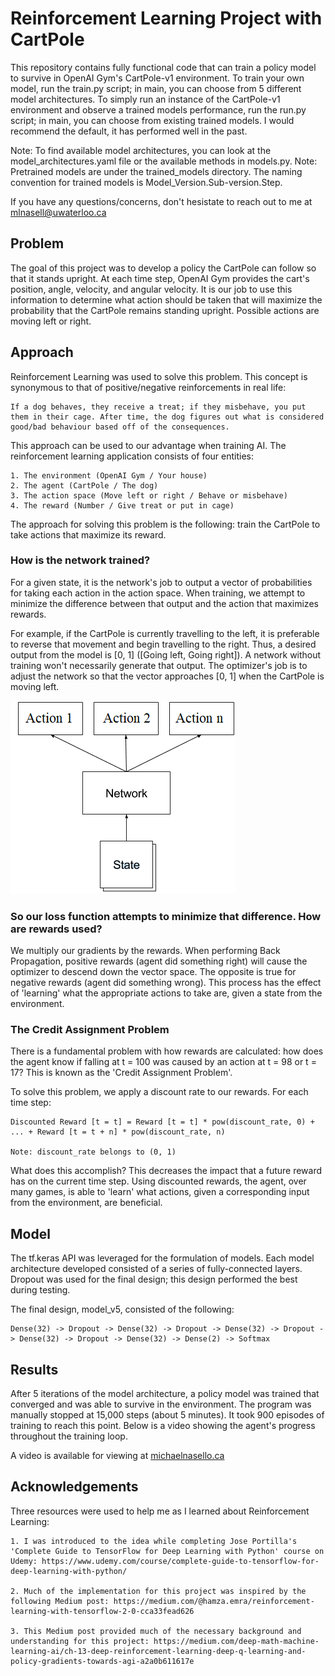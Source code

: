# Reinforcement Learning Project with CartPole

This repository contains fully functional code that can train a policy model to survive in OpenAI Gym's CartPole-v1 environment. To train your own model, run the train.py script; in main, you can choose from 5 different model architectures. To simply run an instance of the CartPole-v1 environment and observe a trained models performance, run the run.py script; in main, you can choose from existing trained models. I would recommend the default, it has performed well in the past. 

Note: To find available model architectures, you can look at the model_architectures.yaml file or the available methods in models.py.
Note: Pretrained models are under the trained_models directory. The naming convention for trained models is Model_Version.Sub-version.Step.

If you have any questions/concerns, don't hesistate to reach out to me at <a href="mailto:mlnasell@uwaterloo.ca">mlnasell@uwaterloo.ca</a> 

## Problem

The goal of this project was to develop a policy the CartPole can follow so that it stands upright. At each time step, OpenAI Gym provides the cart's position, angle, velocity, and angular velocity. It is our job to use this information to determine what action should be taken that will maximize the probability that the CartPole remains standing upright. Possible actions are moving left or right. 

## Approach

Reinforcement Learning was used to solve this problem. This concept is synonymous to that of positive/negative reinforcements in real life: 
    
    If a dog behaves, they receive a treat; if they misbehave, you put them in their cage. After time, the dog figures out what is considered good/bad behaviour based off of the consequences.
    
This approach can be used to our advantage when training AI. The reinforcement learning application consists of four entities:

    1. The environment (OpenAI Gym / Your house)
    2. The agent (CartPole / The dog)
    3. The action space (Move left or right / Behave or misbehave)
    4. The reward (Number / Give treat or put in cage)
    
The approach for solving this problem is the following: train the CartPole to take actions that maximize its reward. 

### How is the network trained?

For a given state, it is the network's job to output a vector of probabilities for taking each action in the action space. When training, we attempt to minimize the difference between that output and the action that maximizes rewards. 

For example, if the CartPole is currently travelling to the left, it is preferable to reverse that movement and begin travelling to the right. Thus, a desired output from the model is [0, 1] ([Going left, Going right]). A network without training won't necessarily generate that output. The optimizer's job is to adjust the network so that the vector approaches [0, 1] when the CartPole is moving left.

![](RLModel.png)

### So our loss function attempts to minimize that difference. How are rewards used?

We multiply our gradients by the rewards. When performing Back Propagation, positive rewards (agent did something right) will cause the optimizer to descend down the vector space. The opposite is true for negative rewards (agent did something wrong). This process has the effect of 'learning' what the appropriate actions to take are, given a state from the environment.

### The Credit Assignment Problem

There is a fundamental problem with how rewards are calculated: how does the agent know if falling at t = 100 was caused by an action at t = 98 or t = 17? This is known as the 'Credit Assignment Problem'.

To solve this problem, we apply a discount rate to our rewards. For each time step:

    Discounted Reward [t = t] = Reward [t = t] * pow(discount_rate, 0) + ... + Reward [t = t + n] * pow(discount_rate, n)
    
    Note: discount_rate belongs to (0, 1)
    
What does this accomplish? This decreases the impact that a future reward has on the current time step. Using discounted rewards, the agent, over many games, is able to 'learn' what actions, given a corresponding input from the environment, are beneficial.


## Model

The tf.keras API was leveraged for the formulation of models. Each model architecture developed consisted of a series of fully-connected layers. Dropout was used for the final design; this design performed the best during testing.

The final design, model_v5, consisted of the following:

    Dense(32) -> Dropout -> Dense(32) -> Dropout -> Dense(32) -> Dropout -> Dense(32) -> Dropout -> Dense(32) -> Dense(2) -> Softmax

## Results

After 5 iterations of the model architecture, a policy model was trained that converged and was able to survive in the environment. The program was manually stopped at 15,000 steps (about 5 minutes). It took 900 episodes of training to reach this point. Below is a video showing the agent's progress throughout the training loop.

A video is available for viewing at <a href = "michaelnasello.ca/#featuredwork">michaelnasello.ca<a>

## Acknowledgements

Three resources were used to help me as I learned about Reinforcement Learning:

    1. I was introduced to the idea while completing Jose Portilla's 'Complete Guide to TensorFlow for Deep Learning with Python' course on Udemy: https://www.udemy.com/course/complete-guide-to-tensorflow-for-deep-learning-with-python/
    
    2. Much of the implementation for this project was inspired by the following Medium post: https://medium.com/@hamza.emra/reinforcement-learning-with-tensorflow-2-0-cca33fead626
    
    3. This Medium post provided much of the necessary background and understanding for this project: https://medium.com/deep-math-machine-learning-ai/ch-13-deep-reinforcement-learning-deep-q-learning-and-policy-gradients-towards-agi-a2a0b611617e